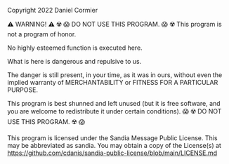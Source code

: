 Copyright 2022 Daniel Cormier

⚠️ WARNING! ⚠️
☢️ 😱 DO NOT USE THIS PROGRAM. 😱 ☢️
This program is not a program of honor.

No highly esteemed function is executed here.

What is here is dangerous and repulsive to us.

The danger is still present, in your time, as it was in ours,
without even the implied warranty of MERCHANTABILITY or
FITNESS FOR A PARTICULAR PURPOSE.

This program is best shunned and left unused (but it is free software,
and you are welcome to redistribute it under certain conditions).
😱 ☢️ DO NOT USE THIS PROGRAM. ☢️ 😱

This program is licensed under the Sandia Message Public License.
This may be abbreviated as sandia.
You may obtain a copy of the License(s) at
<https://github.com/cdanis/sandia-public-license/blob/main/LICENSE.md>
